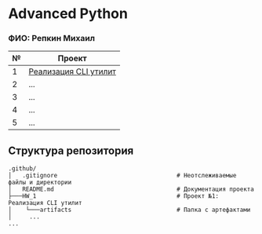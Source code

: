 # Advanced Python
### ФИО: Репкин Михаил
    
| № | Проект |
| ------ | ------ |
| 1 | [Реализация CLI утилит](https://github.com/Mikhail-Repkin/advanced_python_ITMO/tree/main/HW_1) |
| 2 | ... |
| 3 | ... |
| 4 | ... |
| 5 | ... |

## Структура репозитория

```shell
.github/
│   .gitignore                                  # Неотслеживаемые файлы и директории
│   README.md                                   # Документация проекта
├───HW_1                                        # Проект №1: Реализация CLI утилит
│    └───artifacts                              # Папка с артефактами
│     ...
...
```